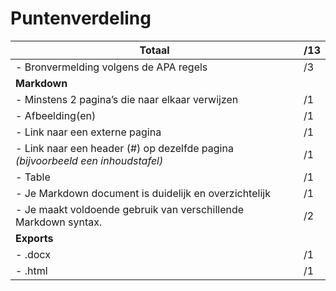 # Puntenverdeling

| Totaal                                                           | /13 |
| ------------------------------------------------------------------------------- | --- |
| - Bronvermelding volgens de APA regels                                          | /3  |
| **Markdown**                                                                    |     |
| - Minstens 2 pagina’s die naar elkaar verwijzen                                 | /1  |
| - Afbeelding(en)                                                                | /1  |
| - Link naar een externe pagina                                                  | /1  |
| - Link naar een header (#) op dezelfde pagina *(bijvoorbeeld een inhoudstafel)* | /1  |
| - Table                                                                         | /1  |
| - Je Markdown document is duidelijk en overzichtelijk                           | /1  |
| - Je maakt voldoende gebruik van verschillende Markdown syntax.                 | /2  |
| **Exports**                                                                     |     |
| - .docx                                                                         | /1  |
| - .html                                                                         | /1  |
